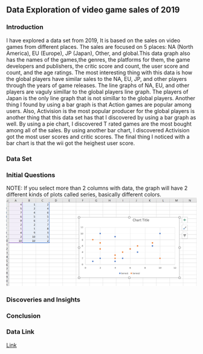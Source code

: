 ## Data Exploration of video game sales of 2019
### Introduction
I have explored a data set from 2019, It is based on the sales on video games from different places. The sales are focused on 5 places: NA (North America), EU (Europe), JP (Japan), Other, and global.This data graph also has the names of the games,the genres, the platforms for them, the game developers and publishers, the critic score and count, the user score and count, and the age ratings. The most interesting thing with this data is how the global players have similar sales to the NA, EU, JP, and other players through the years of game releases. The line graphs of NA, EU, and other players are vaguly simillar to the global players line graph. The players of Japan is the only line graph that is not simillar to the global players. Another thing I found by using a bar graph is that Action games are popular among users. Also, Activision is the most popular producer for the global players is another thing that this data set has that I discovered by using a bar graph as well. By using a pie chart, I discovered T rated games are the most bought among all of the sales. By using another bar chart, I discovered Activision got the most user scores and critic scores. The final thing I noticed with a bar chart is that the wii got the heighest user score.
### Data Set

### Initial Questions
NOTE: If you select more than 2 columns with data, the graph will have 2 different kinds of plots called series, basically different colors.
![NOTE](NOTE.png)
### Discoveries and Insights

### Conclusion

###  Data Link
[Link](https://www.kaggle.com/juttugarakesh/video-game-data?select=video_game.csv)
